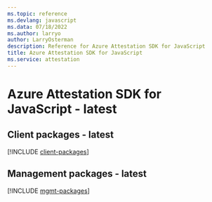```yaml
---
ms.topic: reference
ms.devlang: javascript
ms.data: 07/18/2022
ms.author: larryo
author: LarryOsterman
description: Reference for Azure Attestation SDK for JavaScript
title: Azure Attestation SDK for JavaScript
ms.service: attestation
---
```

# Azure Attestation SDK for JavaScript - latest

## Client packages - latest
[!INCLUDE [client-packages](attestation-client-index.md)]
## Management packages - latest
[!INCLUDE [mgmt-packages](attestation-mgmt-index.md)]
